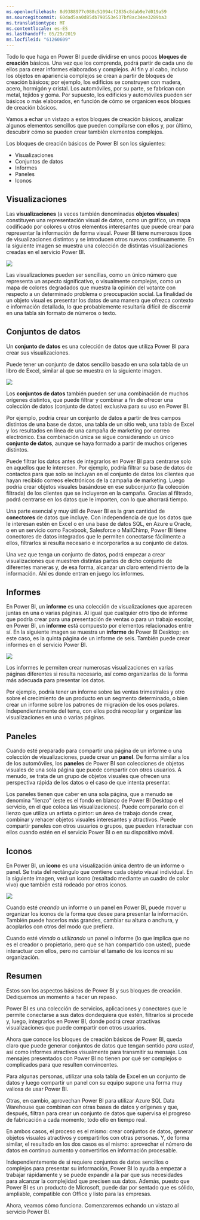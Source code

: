 ```yaml
---
ms.openlocfilehash: 8d9388977c088c51094cf2835c8dab9e7d019a59
ms.sourcegitcommit: 60dad5aa0d85db790553e537bf8ac34ee3289ba3
ms.translationtype: MT
ms.contentlocale: es-ES
ms.lasthandoff: 05/29/2019
ms.locfileid: "61260609"
---
```

Todo lo que haga en Power BI puede dividirse en unos pocos **bloques de creación** básicos. Una vez que los comprenda, podrá partir de cada uno de ellos para crear informes elaborados y complejos. Al fin y al cabo, incluso los objetos en apariencia complejos se crean a partir de bloques de creación básicos; por ejemplo, los edificios se construyen con madera, acero, hormigón y cristal. Los automóviles, por su parte, se fabrican con metal, tejidos y goma. Por supuesto, los edificios y automóviles pueden ser básicos o más elaborados, en función de cómo se organicen esos bloques de creación básicos.

Vamos a echar un vistazo a estos bloques de creación básicos, analizar algunos elementos sencillos que pueden compilarse con ellos y, por último, descubrir cómo se pueden crear también elementos complejos.

Los bloques de creación básicos de Power BI son los siguientes:

* Visualizaciones
* Conjuntos de datos
* Informes
* Paneles
* Iconos

## <a name="visualizations"></a>Visualizaciones
Las **visualizaciones** (a veces también denominadas **objetos visuales**) constituyen una representación visual de datos, como un gráfico, un mapa codificado por colores u otros elementos interesantes que puede crear para representar la información de forma visual. Power BI tiene numerosos tipos de visualizaciones distintos y se introducen otros nuevos continuamente. En la siguiente imagen se muestra una colección de distintas visualizaciones creadas en el servicio Power BI.

![](media/0-0b-building-blocks-power-bi/c0a0b_1.png)

Las visualizaciones pueden ser sencillas, como un único número que representa un aspecto significativo, o visualmente complejas, como un mapa de colores degradados que muestra la opinión del votante con respecto a un determinado problema o preocupación social. La finalidad de un objeto visual es presentar los datos de una manera que ofrezca contexto e información detallada, lo que probablemente resultaría difícil de discernir en una tabla sin formato de números o texto.

## <a name="datasets"></a>Conjuntos de datos
Un **conjunto de datos** es una colección de datos que utiliza Power BI para crear sus visualizaciones.

Puede tener un conjunto de datos sencillo basado en una sola tabla de un libro de Excel, similar al que se muestra en la siguiente imagen.

![](media/0-0b-building-blocks-power-bi/c0a0b_2.png)

Los **conjuntos de datos** también pueden ser una combinación de muchos orígenes distintos, que puede filtrar y combinar a fin de ofrecer una colección de datos (conjunto de datos) exclusiva para su uso en Power BI.

Por ejemplo, podría crear un conjunto de datos a partir de tres campos distintos de una base de datos, una tabla de un sitio web, una tabla de Excel y los resultados en línea de una campaña de marketing por correo electrónico. Esa combinación única se sigue considerando un único **conjunto de datos**, aunque se haya formado a partir de muchos orígenes distintos.

Puede filtrar los datos antes de integrarlos en Power BI para centrarse solo en aquellos que le interesen. Por ejemplo, podría filtrar su base de datos de contactos para que solo se incluyan en el conjunto de datos los clientes que hayan recibido correos electrónicos de la campaña de marketing. Luego podría crear objetos visuales basándose en ese subconjunto (la colección filtrada) de los clientes que se incluyeron en la campaña. Gracias al filtrado, podrá centrarse en los datos que le importen, con lo que ahorrará tiempo.

Una parte esencial y muy útil de Power BI es la gran cantidad de **conectores** de datos que incluye. Con independencia de que los datos que le interesan estén en Excel o en una base de datos SQL, en Azure u Oracle, o en un servicio como Facebook, Salesforce o MailChimp, Power BI tiene conectores de datos integrados que le permiten conectarse fácilmente a ellos, filtrarlos si resulta necesario e incorporarlos a su conjunto de datos.

Una vez que tenga un conjunto de datos, podrá empezar a crear visualizaciones que muestren distintas partes de dicho conjunto de diferentes maneras y, de esa forma, alcanzar un claro entendimiento de la información. Ahí es donde entran en juego los informes.

## <a name="reports"></a>Informes
En Power BI, un **informe** es una colección de visualizaciones que aparecen juntas en una o varias páginas. Al igual que cualquier otro tipo de informe que podría crear para una presentación de ventas o para un trabajo escolar, en Power BI, un **informe** está compuesto por elementos relacionados entre sí. En la siguiente imagen se muestra un **informe** de Power BI Desktop; en este caso, es la quinta página de un informe de seis. También puede crear informes en el servicio Power BI.

![](media/0-0b-building-blocks-power-bi/c0a0b_3.png)

Los informes le permiten crear numerosas visualizaciones en varias páginas diferentes si resulta necesario, así como organizarlas de la forma más adecuada para presentar los datos.

Por ejemplo, podría tener un informe sobre las ventas trimestrales y otro sobre el crecimiento de un producto en un segmento determinado, o bien crear un informe sobre los patrones de migración de los osos polares. Independientemente del tema, con ellos podrá recopilar y organizar las visualizaciones en una o varias páginas.

## <a name="dashboards"></a>Paneles
Cuando esté preparado para compartir una página de un informe o una colección de visualizaciones, puede crear un **panel**. De forma similar a los de los automóviles, los **paneles** de Power BI son colecciones de objetos visuales de una sola página que puede compartir con otros usuarios. A menudo, se trata de un grupo de objetos visuales que ofrecen una perspectiva rápida de los datos o el caso de que intenta presentar.

Los paneles tienen que caber en una sola página, que a menudo se denomina "lienzo" (este es el fondo en blanco de Power BI Desktop o el servicio, en el que coloca las visualizaciones). Puede compararlo con el lienzo que utiliza un artista o pintor: un área de trabajo donde crear, combinar y rehacer objetos visuales interesantes y atractivos.
Puede compartir paneles con otros usuarios o grupos, que pueden interactuar con ellos cuando estén en el servicio Power BI o en su dispositivo móvil.

## <a name="tiles"></a>Iconos
En Power BI, un **icono** es una visualización única dentro de un informe o panel. Se trata del rectángulo que contiene cada objeto visual individual. En la siguiente imagen, verá un icono (resaltado mediante un cuadro de color vivo) que también está rodeado por otros iconos.

![](media/0-0b-building-blocks-power-bi/c0a0b_4.png)

Cuando esté *creando* un informe o un panel en Power BI, puede mover u organizar los iconos de la forma que desee para presentar la información. También puede hacerlos más grandes, cambiar su altura o anchura, y acoplarlos con otros del modo que prefiera.

Cuando esté *viendo* o *utilizando* un panel o informe (lo que implica que no es el creador o propietario, pero que se han compartido con usted), puede interactuar con ellos, pero no cambiar el tamaño de los iconos ni su organización.

## <a name="all-together-now"></a>Resumen
Estos son los aspectos básicos de Power BI y sus bloques de creación. Dediquemos un momento a hacer un repaso.

Power BI es una colección de servicios, aplicaciones y conectores que le permite conectarse a sus datos dondequiera que estén, filtrarlos si procede y, luego, integrarlos en Power BI, donde podrá crear atractivas visualizaciones que puede compartir con otros usuarios.  

Ahora que conoce los bloques de creación básicos de Power BI, queda claro que puede generar conjuntos de datos que tengan sentido *para usted*, así como informes atractivos visualmente para transmitir su mensaje. Los mensajes presentados con Power BI no tienen por qué ser complejos o complicados para que resulten convincentes.

Para algunas personas, utilizar una sola tabla de Excel en un conjunto de datos y luego compartir un panel con su equipo supone una forma muy valiosa de usar Power BI.

Otras, en cambio, aprovechan Power BI para utilizar Azure SQL Data Warehouse que combinan con otras bases de datos y orígenes y que, después, filtran para crear un conjunto de datos que supervisa el progreso de fabricación a cada momento; todo ello en tiempo real.

En ambos casos, el proceso es el mismo: crear conjuntos de datos, generar objetos visuales atractivos y compartirlos con otras personas. Y, de forma similar, el resultado en los dos casos es el mismo: aprovechar el número de datos en continuo aumento y convertirlos en información procesable.

Independientemente de si requiere conjuntos de datos sencillos o complejos para presentar su información, Power BI lo ayuda a empezar a trabajar rápidamente y se puede expandir a la par que sus necesidades para alcanzar la complejidad que precisen sus datos. Además, puesto que Power BI es un producto de Microsoft, puede dar por sentado que es sólido, ampliable, compatible con Office y listo para las empresas.

Ahora, veamos cómo funciona. Comenzaremos echando un vistazo al servicio Power BI.

